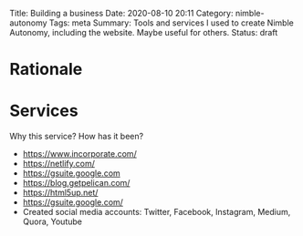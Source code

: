 Title: Building a business
Date: 2020-08-10 20:11
Category: nimble-autonomy
Tags: meta
Summary: Tools and services I used to create Nimble Autonomy, including the website. Maybe useful for others.
Status: draft

# Rationale

# Services

Why this service?
How has it been?

- https://www.incorporate.com/
- https://netlify.com/
- https://gsuite.google.com
- https://blog.getpelican.com/
- https://html5up.net/
- https://gsuite.google.com/
- Created social media accounts: Twitter, Facebook, Instagram, Medium, Quora, Youtube

